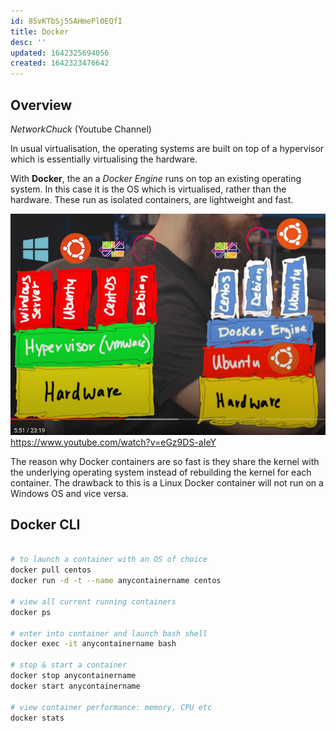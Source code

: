 ```yaml
---
id: 85vKTbSj5SAHmePl0EQfI
title: Docker
desc: ''
updated: 1642325694056
created: 1642323476642
---
```


## Overview
_NetworkChuck_ (Youtube Channel)

In usual virtualisation, the operating systems are built on top of a hypervisor which is essentially virtualising the hardware.

With **Docker**, the an a _Docker Engine_ runs on top an existing operating system. In this case it is the OS which is virtualised, rather than the hardware. These run as isolated containers, are lightweight and fast.

![](/assets/images/2022-01-16-08-59-02.png)
https://www.youtube.com/watch?v=eGz9DS-aIeY

The reason why Docker containers are so fast is they share the kernel with the underlying operating system instead of rebuilding the kernel for each container. The drawback to this is a Linux Docker container will not run on a Windows OS and vice versa.

## Docker CLI

```bash

# to launch a container with an OS of choice
docker pull centos
docker run -d -t --name anycontainername centos

# view all current running containers
docker ps

# enter into container and launch bash shell
docker exec -it anycontainername bash

# stop & start a container
docker stop anycontainername
docker start anycontainername

# view container performance: memory, CPU etc
docker stats

```









